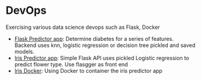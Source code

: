 # DevOps
Exercising various data science devops such as Flask, Docker

* [Flask Predictor app](https://github.com/riched158/API/tree/master/predictor_app): Determine diabetes for a series of features.  Backend uses knn, logistic regression or decision tree pickled and saved models. 
* [Iris Predictor app](https://github.com/riched158/DevOps/tree/master/iris_predict_flask): Simple Flask API uses pickled Logistic regression to predict flower type.  Use flasgger as front end
* [Iris Docker](https://github.com/riched158/DevOps/tree/master/iris_docker): Using Docker to container the iris predictor app
